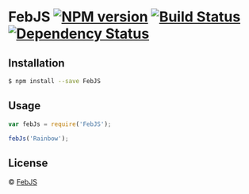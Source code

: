 # FebJS [![NPM version][npm-image]][npm-url] [![Build Status][travis-image]][travis-url] [![Dependency Status][daviddm-image]][daviddm-url]
> 

## Installation

```sh
$ npm install --save FebJS
```

## Usage

```js
var febJs = require('FebJS');

febJs('Rainbow');
```
## License

 © [FebJS]()


[npm-image]: https://badge.fury.io/js/FebJS.svg
[npm-url]: https://npmjs.org/package/FebJS
[travis-image]: https://travis-ci.org//FebJS.svg?branch=master
[travis-url]: https://travis-ci.org//FebJS
[daviddm-image]: https://david-dm.org//FebJS.svg?theme=shields.io
[daviddm-url]: https://david-dm.org//FebJS
